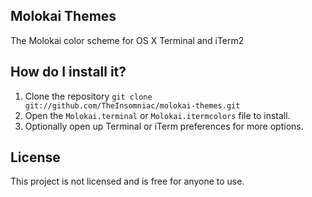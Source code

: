 Molokai Themes
----------------

The Molokai color scheme for OS X Terminal and iTerm2


## How do I install it?

1. Clone the repository `git clone git://github.com/TheInsomniac/molokai-themes.git`
2. Open the `Molokai.terminal` or `Molokai.itermcolors` file to install.
3. Optionally open up Terminal or iTerm  preferences for more options.

## License

This project is not licensed and is free for anyone to use.


